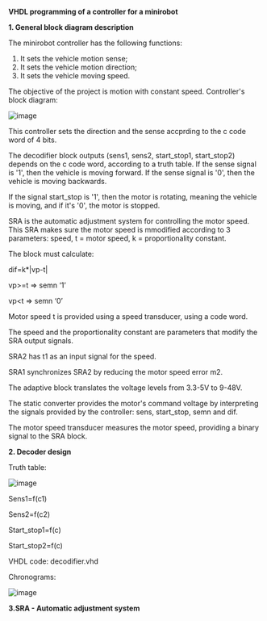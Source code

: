 **VHDL programming of a controller for a minirobot**

**1. General block diagram description**

The minirobot controller has the following functions:
1. It sets the vehicle motion sense;
2. It sets the vehicle motion direction;
3. It sets the vehicle moving speed.

The objective of the project is motion with constant speed. 
Controller's block diagram:

![image](https://github.com/codrinalisaru/VHDL-code-for-a-minirobot-controller/assets/94629883/cbed5922-9f45-45f2-9b9e-4a9e101b220e)

This controller sets the direction and the sense accprding to the c code word of 4 bits.

The decodifier block outputs (sens1, sens2, start_stop1, start_stop2) depends on the c code word, according to a truth table. If the sense signal is '1', then the vehicle is moving forward. If the sense signal is '0', then the vehicle is moving backwards.

If the signal start_stop is '1', then the motor is rotating, meaning the vehicle is moving, and if it's '0', the motor is stopped. 

SRA is the automatic adjustment system for controlling the motor speed. This SRA makes sure the motor speed is mmodified according to 3 parameters: speed, t = motor speed, k = proportionality constant.

The block must calculate:

dif=k*|vp-t|

vp>=t => semn ‘1’

vp<t => semn ‘0’

Motor speed t is provided using a speed transducer, using a code word. 

The speed and the proportionality constant are parameters that modify the SRA output signals. 

SRA2 has t1 as an input signal for the speed.

SRA1 synchronizes SRA2 by reducing the motor speed error m2.

The adaptive block translates the voltage levels from 3.3-5V to 9-48V.

The static converter provides the motor's command voltage by interpreting the signals provided by the controller: sens, start_stop, semn and dif. 

The motor speed transducer measures the motor speed, providing a binary signal to the SRA block. 

**2. Decoder design**

Truth table:

![image](https://github.com/codrinalisaru/VHDL-code-for-a-minirobot-controller/assets/94629883/b063994d-2274-4ae1-8f9b-b552a2c122e7)

Sens1=f(c1)

Sens2=f(c2)

Start_stop1=f(c)

Start_stop2=f(c)

VHDL code: decodifier.vhd

Chronograms: 

![image](https://github.com/codrinalisaru/VHDL-code-for-a-minirobot-controller/assets/94629883/24410513-e124-4506-90a3-dd054db04957)


**3.SRA - Automatic adjustment system**


